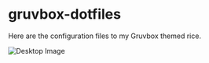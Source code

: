 # gruvbox-dotfiles
Here are the configuration files to my Gruvbox themed rice.

![Desktop Image](screenshot/unixporn.png)
